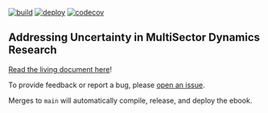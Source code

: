 [![build](https://github.com/IMMM-SFA/msd_uncertainty_ebook/actions/workflows/01_test.yml/badge.svg)](https://github.com/IMMM-SFA/msd_uncertainty_ebook/actions/workflows/01_test.yml) [![deploy](https://github.com/IMMM-SFA/msd_uncertainty_ebook/actions/workflows/02_deploy.yml/badge.svg)](https://github.com/IMMM-SFA/msd_uncertainty_ebook/actions/workflows/02_deploy.yml) [![codecov](https://codecov.io/gh/IMMM-SFA/msd_uncertainty_ebook/branch/dev/graph/badge.svg?token=sc7PduW907)](https://codecov.io/gh/IMMM-SFA/msd_uncertainty_ebook)

## Addressing Uncertainty in MultiSector Dynamics Research

[Read the living document here](https://immm-sfa.github.io/msd_uncertainty_ebook/)!

To provide feedback or report a bug, please [open an issue](https://github.com/IMMM-SFA/msd_uncertainty_ebook/issues/new).

Merges to `main` will automatically compile, release, and deploy the ebook.
